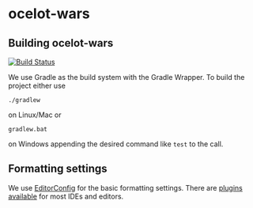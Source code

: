 # ocelot-wars

## Building ocelot-wars

[![Build Status](https://api.travis-ci.org/ocelot-wars/ocelot-wars.svg)](https://travis-ci.org/ocelot-wars/ocelot-wars)


We use Gradle as the build system with the Gradle Wrapper. To build the project either use
```
./gradlew
```
on Linux/Mac or
```
gradlew.bat
```
on Windows appending the desired command like `test` to the call.

## Formatting settings

We use [EditorConfig](http://editorconfig.org/) for the basic formatting settings. There are [plugins available](http://editorconfig.org/#download) for most IDEs and editors.

